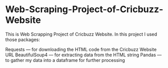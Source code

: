 # Web-Scraping-Project-of-Cricbuzz-Website

This is Web Scrapping Project of Cricbuzz Website. In this project I used those packages:

Requests — for downloading the HTML code from the Cricbuzz Website URL
BeautifulSoup4 — for extracting data from the HTML string
Pandas — to gather my data into a dataframe for further processing
